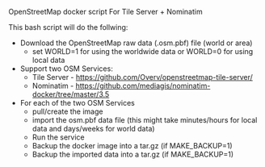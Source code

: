 OpenStreetMap docker script For Tile Server + Nominatim

This bash script will do the follwing:
* Download the OpenStreetMap raw data (.osm.pbf) file (world or area)
  * set WORLD=1 for using the worldwide data or WORLD=0 for using local data
* Support two OSM Services:
  * Tile Server - https://github.com/Overv/openstreetmap-tile-server/    
  * Nominatim - https://github.com/mediagis/nominatim-docker/tree/master/3.5
* For each of the two OSM Services
  * pull/create the image
  * import the osm.pbf data file (this might take minutes/hours for local data and days/weeks for world data)
  * Run the service
  * Backup the docker image into a tar.gz (if MAKE_BACKUP=1)
  * Backup the imported data into a tar.gz (if MAKE_BACKUP=1)
